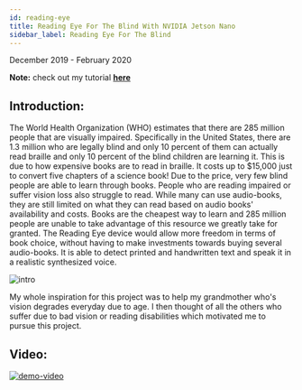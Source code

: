 ```yaml
---
id: reading-eye
title: Reading Eye For The Blind With NVIDIA Jetson Nano
sidebar_label: Reading Eye For The Blind 
---
```

December 2019 - February 2020

**Note:** check out my tutorial **[here](https://bandofpv.github.io/docs/tutorials/reading-eye-for-the-blind)**

## Introduction:

The World Health Organization (WHO) estimates that there are 285 million people that are visually impaired. Specifically in the United States, there are 1.3 million who are legally blind and only 10 percent of them can actually read braille and only 10 percent of the blind children are learning it. This is due to how expensive books are to read in braille. It costs up to $15,000 just to convert five chapters of a science book! Due to the price, very few blind people are able to learn through books. People who are reading impaired or suffer vision loss also struggle to read. While many can use audio-books, they are still limited on what they can read based on audio books' availability and costs. Books are the cheapest way to learn and 285 million people are unable to take advantage of this resource we greatly take for granted. The Reading Eye device would allow more freedom in terms of book choice, without having to make investments towards buying several audio-books. It is able to detect printed and handwritten text and speak it in a realistic synthesized voice.

![intro](assets/robots/reading-eye/story.jpg)

My whole inspiration for this project was to help my grandmother who's vision degrades everyday due to age. I then thought of all the others who suffer due to bad vision or reading disabilities which motivated me to pursue this project.

## Video:

[![demo-video](assets/robots/reading-eye/demo-video.jpg)](https://www.youtube.com/watch?v=ZVquCjLMWuA)
